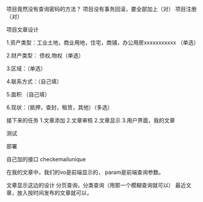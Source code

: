 项目竟然没有查询密码的方法？
项目没有事务回滚，要全部加上（对）
项目注册（对）



项目文章设计

1.资产类型：工业土地，商业用地，住宅，商铺，办公用房xxxxxxxxxxx （单选）

2.财产类型： 债权,物权（单选）


3.区域：（单选）

4.联系方式：（自己填）

5.面积 （自己填）

6.现状：（抵押，查封，租赁，其他）（多选）




接下来的任务
1.文章添加
2.文章审核
2.文章显示
3.用户界面，我的文章



测试

部署

自己加的接口
checkemailunique

在我的文章中，我们的vo是前端显示的，
param是前端查询参数。


文章显示这边的设计
分页查询，分类查询（用那一个模糊查询就可以）
最近文章，放入按时间发布的文章就可以，











